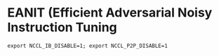# EANIT (Efficient Adversarial Noisy Instruction Tuning

```shell
export NCCL_IB_DISABLE=1; export NCCL_P2P_DISABLE=1
```
